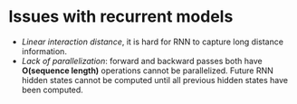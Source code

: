 # Issues with recurrent models
- *Linear interaction distance*, it is hard for RNN to capture long distance information.
- *Lack of parallelization*: forward and backward passes both have **O(sequence length)** operations cannot be parallelized. Future RNN hidden states cannot be computed until all previous hidden states have been computed.
